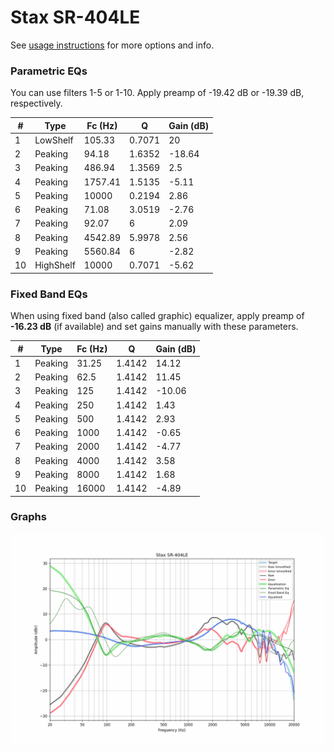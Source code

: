 # Stax SR-404LE
See [usage instructions](https://github.com/jaakkopasanen/AutoEq#usage) for more options and info.

### Parametric EQs
You can use filters 1-5 or 1-10. Apply preamp of -19.42 dB or -19.39 dB, respectively.

|   # | Type      |   Fc (Hz) |      Q |   Gain (dB) |
|-----|-----------|-----------|--------|-------------|
|   1 | LowShelf  |    105.33 | 0.7071 |       20    |
|   2 | Peaking   |     94.18 | 1.6352 |      -18.64 |
|   3 | Peaking   |    486.94 | 1.3569 |        2.5  |
|   4 | Peaking   |   1757.41 | 1.5135 |       -5.11 |
|   5 | Peaking   |  10000    | 0.2194 |        2.86 |
|   6 | Peaking   |     71.08 | 3.0519 |       -2.76 |
|   7 | Peaking   |     92.07 | 6      |        2.09 |
|   8 | Peaking   |   4542.89 | 5.9978 |        2.56 |
|   9 | Peaking   |   5560.84 | 6      |       -2.82 |
|  10 | HighShelf |  10000    | 0.7071 |       -5.62 |

### Fixed Band EQs
When using fixed band (also called graphic) equalizer, apply preamp of **-16.23 dB** (if available) and set gains manually with these parameters.

|   # | Type    |   Fc (Hz) |      Q |   Gain (dB) |
|-----|---------|-----------|--------|-------------|
|   1 | Peaking |     31.25 | 1.4142 |       14.12 |
|   2 | Peaking |     62.5  | 1.4142 |       11.45 |
|   3 | Peaking |    125    | 1.4142 |      -10.06 |
|   4 | Peaking |    250    | 1.4142 |        1.43 |
|   5 | Peaking |    500    | 1.4142 |        2.93 |
|   6 | Peaking |   1000    | 1.4142 |       -0.65 |
|   7 | Peaking |   2000    | 1.4142 |       -4.77 |
|   8 | Peaking |   4000    | 1.4142 |        3.58 |
|   9 | Peaking |   8000    | 1.4142 |        1.68 |
|  10 | Peaking |  16000    | 1.4142 |       -4.89 |

### Graphs
![](./Stax%20SR-404LE.png)
